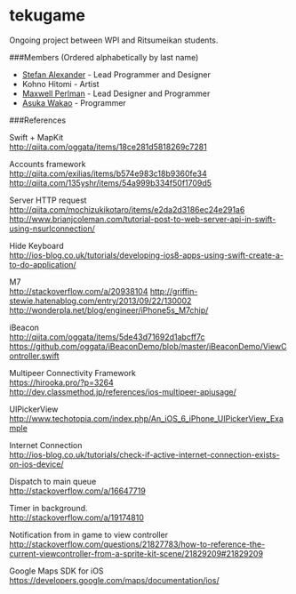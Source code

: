 tekugame
=========
Ongoing project between WPI and Ritsumeikan students.  

###Members (Ordered alphabetically by last name)
* [Stefan Alexander](http://github.com/stefafafan) - Lead Programmer and Designer
* Kohno Hitomi - Artist
* [Maxwell Perlman](http://github.com/MaxwellP) - Lead Designer and Programmer
* [Asuka Wakao](http://github.com/AsukaWakao) - Programmer
  
###References  

Swift + MapKit  
http://qiita.com/oggata/items/18ce281d5818269c7281

Accounts framework  
http://qiita.com/exilias/items/b574e983c18b9360fe34
http://qiita.com/135yshr/items/54a999b334f50f1709d5

Server HTTP request  
http://qiita.com/mochizukikotaro/items/e2da2d3186ec24e291a6
http://www.brianjcoleman.com/tutorial-post-to-web-server-api-in-swift-using-nsurlconnection/

Hide Keyboard  
http://ios-blog.co.uk/tutorials/developing-ios8-apps-using-swift-create-a-to-do-application/

M7  
http://stackoverflow.com/a/20938104
http://griffin-stewie.hatenablog.com/entry/2013/09/22/130002
http://wonderpla.net/blog/engineer/iPhone5s_M7chip/

iBeacon  
http://qiita.com/oggata/items/5de43d71692d1abcff7c
https://github.com/oggata/iBeaconDemo/blob/master/iBeaconDemo/ViewController.swift
  
Multipeer Connectivity Framework  
https://hirooka.pro/?p=3264  
http://dev.classmethod.jp/references/ios-multipeer-apiusage/

UIPickerView  
http://www.techotopia.com/index.php/An_iOS_6_iPhone_UIPickerView_Example  
  
Internet Connection  
http://ios-blog.co.uk/tutorials/check-if-active-internet-connection-exists-on-ios-device/
  
Dispatch to main queue  
http://stackoverflow.com/a/16647719  
  
Timer in background.  
http://stackoverflow.com/a/19174810
  
Notification from in game to view controller  
http://stackoverflow.com/questions/21827783/how-to-reference-the-current-viewcontroller-from-a-sprite-kit-scene/21829209#21829209
  
Google Maps SDK for iOS  
https://developers.google.com/maps/documentation/ios/
